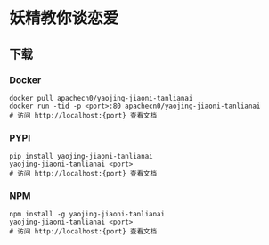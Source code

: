 # 妖精教你谈恋爱

## 下载

### Docker

```
docker pull apachecn0/yaojing-jiaoni-tanlianai
docker run -tid -p <port>:80 apachecn0/yaojing-jiaoni-tanlianai
# 访问 http://localhost:{port} 查看文档
```

### PYPI

```
pip install yaojing-jiaoni-tanlianai
yaojing-jiaoni-tanlianai <port>
# 访问 http://localhost:{port} 查看文档
```

### NPM

```
npm install -g yaojing-jiaoni-tanlianai
yaojing-jiaoni-tanlianai <port>
# 访问 http://localhost:{port} 查看文档
```